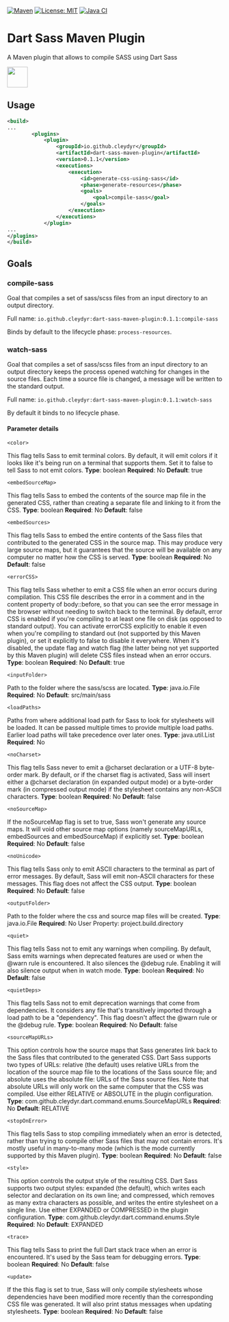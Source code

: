 [![Maven](https://img.shields.io/maven-central/v/io.github.cleydyr/dart-sass-maven-plugin.svg)](https://repo1.maven.org/maven2/io/github/cleydyr/dart-sass-maven-plugin/)
[![License: MIT](https://img.shields.io/badge/License-MIT-yellow.svg)](https://opensource.org/licenses/MIT)
[![Java CI](https://github.com/cleydyr/dart-sass-maven-plugin/workflows/Java%20CI/badge.svg)](https://github.com/cleydyr/dart-sass-maven-plugin/actions/)

# Dart Sass Maven Plugin

A Maven plugin that allows to compile SASS using Dart Sass

<img height="48" src="https://sass-lang.com/assets/img/logos/logo-b6e1ef6e.svg">

## Usage
```xml
<build>
...
		<plugins>
			<plugin>
				<groupId>io.github.cleydyr</groupId>
				<artifactId>dart-sass-maven-plugin</artifactId>
				<version>0.1.1</version>
				<executions>
					<execution>
						<id>generate-css-using-sass</id>
						<phase>generate-resources</phase>
						<goals>
							<goal>compile-sass</goal>
						</goals>
					</execution>
				</executions>
			</plugin>
...
</plugins>
</build>
```

## Goals

### compile-sass
Goal that compiles a set of sass/scss files from an input directory to an output directory.

Full name: `io.github.cleydyr:dart-sass-maven-plugin:0.1.1:compile-sass`

Binds by default to the lifecycle phase: `process-resources`.

### watch-sass
Goal that compiles a set of sass/scss files from an input directory to an output directory keeps the process opened watching for changes in the source files. Each time a source file is changed, a message will be written to the standard output.

Full name: `io.github.cleydyr:dart-sass-maven-plugin:0.1.1:watch-sass`

By default it binds to no lifecycle phase.

#### Parameter details
`<color>`

This flag tells Sass to emit terminal colors. By default, it will emit colors if it looks like it's being run on a terminal that supports them. Set it to false to tell Sass to not emit colors.
**Type**: boolean
**Required**: No
**Default**: true

`<embedSourceMap>`

This flag tells Sass to embed the contents of the source map file in the generated CSS, rather than creating a separate file and linking to it from the CSS.
**Type**: boolean
**Required**: No
**Default**: false

`<embedSources>`

This flag tells Sass to embed the entire contents of the Sass files that contributed to the generated CSS in the source map. This may produce very large source maps, but it guarantees that the source will be available on any computer no matter how the CSS is served.
**Type**: boolean
**Required**: No
**Default**: false

`<errorCSS>`

This flag tells Sass whether to emit a CSS file when an error occurs during compilation. This CSS file describes the error in a comment and in the content property of body::before, so that you can see the error message in the browser without needing to switch back to the terminal.
By default, error CSS is enabled if you're compiling to at least one file on disk (as opposed to standard output). You can activate errorCSS explicitly to enable it even when you're compiling to standard out (not supported by this Maven plugin), or set it explicitly to false to disable it everywhere. When it's disabled, the update flag and watch flag (the latter being not yet supported by this Maven plugin) will delete CSS files instead when an error occurs.
**Type**: boolean
**Required**: No
**Default**: true

`<inputFolder>`

Path to the folder where the sass/scss are located.
**Type**: java.io.File
**Required**: No
**Default**: src/main/sass

`<loadPaths>`

Paths from where additional load path for Sass to look for stylesheets will be loaded. It can be passed multiple times to provide multiple load paths. Earlier load paths will take precedence over later ones.
**Type**: java.util.List
**Required**: No

`<noCharset>`

This flag tells Sass never to emit a @charset declaration or a UTF-8 byte-order mark. By default, or if the charset flag is activated, Sass will insert either a @charset declaration (in expanded output mode) or a byte-order mark (in compressed output mode) if the stylesheet contains any non-ASCII characters.
**Type**: boolean
**Required**: No
**Default**: false

`<noSourceMap>`

If the noSourceMap flag is set to true, Sass won't generate any source maps. It will void other source map options (namely sourceMapURLs, embedSources and embedSourceMap) if explicitly set.
**Type**: boolean
**Required**: No
**Default**: false

`<noUnicode>`

This flag tells Sass only to emit ASCII characters to the terminal as part of error messages. By default, Sass will emit non-ASCII characters for these messages. This flag does not affect the CSS output.
**Type**: boolean
**Required**: No
**Default**: false

`<outputFolder>`

Path to the folder where the css and source map files will be created.
**Type**: java.io.File
**Required**: No
User Property: project.build.directory

`<quiet>`

This flag tells Sass not to emit any warnings when compiling. By default, Sass emits warnings when deprecated features are used or when the @warn rule is encountered. It also silences the @debug rule. Enabling it will also silence output when in watch mode.
**Type**: boolean
**Required**: No
**Default**: false

`<quietDeps>`

This flag tells Sass not to emit deprecation warnings that come from dependencies. It considers any file that's transitively imported through a load path to be a "dependency". This flag doesn't affect the @warn rule or the @debug rule.
**Type**: boolean
**Required**: No
**Default**: false

`<sourceMapURLs>`

This option controls how the source maps that Sass generates link back to the Sass files that contributed to the generated CSS. Dart Sass supports two types of URLs:
relative (the default) uses relative URLs from the location of the source map file to the locations of the Sass source file;
and
absolute uses the absolute file: URLs of the Sass source files. Note that absolute URLs will only work on the same computer that the CSS was compiled.
Use either RELATIVE or ABSOLUTE in the plugin configuration.
**Type**: com.github.cleydyr.dart.command.enums.SourceMapURLs
**Required**: No
**Default**: RELATIVE

`<stopOnError>`

This flag tells Sass to stop compiling immediately when an error is detected, rather than trying to compile other Sass files that may not contain errors. It's mostly useful in many-to-many mode (which is the mode currently supported by this Maven plugin).
**Type**: boolean
**Required**: No
**Default**: false

`<style>`

This option controls the output style of the resulting CSS. Dart Sass supports two output styles:
expanded (the default), which writes each selector and declaration on its own line; and
compressed, which removes as many extra characters as possible, and writes the entire stylesheet on a single line.
Use either EXPANDED or COMPRESSED in the plugin configuration.
**Type**: com.github.cleydyr.dart.command.enums.Style
**Required**: No
**Default**: EXPANDED

`<trace>`

This flag tells Sass to print the full Dart stack trace when an error is encountered. It's used by the Sass team for debugging errors.
**Type**: boolean
**Required**: No
**Default**: false

`<update>`

If the this flag is set to true, Sass will only compile stylesheets whose dependencies have been modified more recently than the corresponding CSS file was generated. It will also print status messages when updating stylesheets.
**Type**: boolean
**Required**: No
**Default**: false
